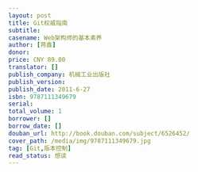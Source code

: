 ```yaml
---
layout: post
title: Git权威指南
subtitle: 
casename: Web架构师的基本素养
author: [蒋鑫]
donor: 
price: CNY 89.00
translator: []
publish_company: 机械工业出版社
publish_version: 
publish_date: 2011-6-27
isbn: 9787111349679
serial: 
total_volume: 1
borrower: []
borrow_date: []
douban_url: http://book.douban.com/subject/6526452/
cover_path: /media/img/9787111349679.jpg
tag: [Git,版本控制]
read_status: 想读
---
```

